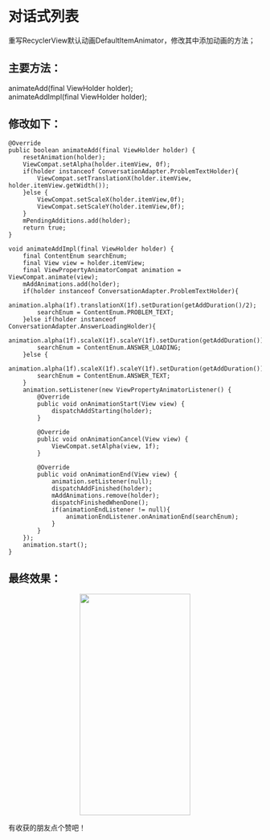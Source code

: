# 对话式列表

重写RecyclerView默认动画DefaultItemAnimator，修改其中添加动画的方法；

主要方法：  
---
  animateAdd(final ViewHolder holder);  
  animateAddImpl(final ViewHolder holder);  
 
修改如下：
---
```
@Override
public boolean animateAdd(final ViewHolder holder) {
    resetAnimation(holder);
    ViewCompat.setAlpha(holder.itemView, 0f);
    if(holder instanceof ConversationAdapter.ProblemTextHolder){
        ViewCompat.setTranslationX(holder.itemView, holder.itemView.getWidth());
    }else {
        ViewCompat.setScaleX(holder.itemView,0f);
        ViewCompat.setScaleY(holder.itemView,0f);
    }
    mPendingAdditions.add(holder);
    return true;
}    
```

```
void animateAddImpl(final ViewHolder holder) {
    final ContentEnum searchEnum;
    final View view = holder.itemView;
    final ViewPropertyAnimatorCompat animation = ViewCompat.animate(view);
    mAddAnimations.add(holder);
    if(holder instanceof ConversationAdapter.ProblemTextHolder){
        animation.alpha(1f).translationX(1f).setDuration(getAddDuration()/2);
        searchEnum = ContentEnum.PROBLEM_TEXT;
    }else if(holder instanceof ConversationAdapter.AnswerLoadingHolder){
        animation.alpha(1f).scaleX(1f).scaleY(1f).setDuration(getAddDuration());
        searchEnum = ContentEnum.ANSWER_LOADING;
    }else {
        animation.alpha(1f).scaleX(1f).scaleY(1f).setDuration(getAddDuration());
        searchEnum = ContentEnum.ANSWER_TEXT;
    }
    animation.setListener(new ViewPropertyAnimatorListener() {
        @Override
        public void onAnimationStart(View view) {
            dispatchAddStarting(holder);
        }

        @Override
        public void onAnimationCancel(View view) {
            ViewCompat.setAlpha(view, 1f);
        }

        @Override
        public void onAnimationEnd(View view) {
            animation.setListener(null);
            dispatchAddFinished(holder);
            mAddAnimations.remove(holder);
            dispatchFinishedWhenDone();
            if(animationEndListener != null){
                animationEndListener.onAnimationEnd(searchEnum);
            }
        }
    });
    animation.start();
}
```
  
最终效果：  
---
<div align=center><img width="220" height="440" src="https://github.com/skymarginal/Conversation/blob/master/image/dialogue.gif"/></div>
  
有收获的朋友点个赞吧！



